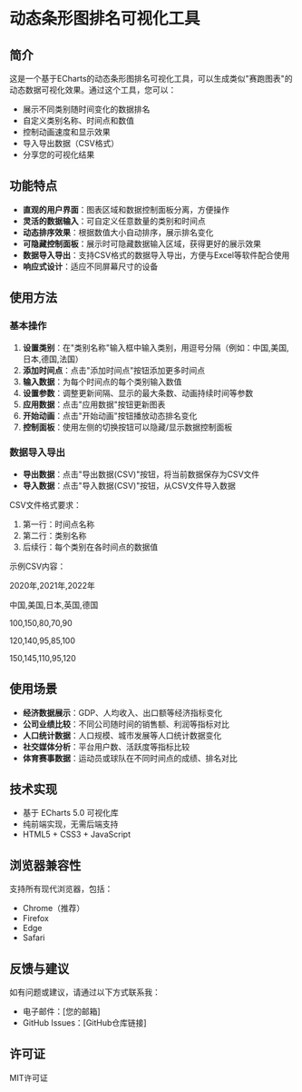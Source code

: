 # 动态条形图排名可视化工具

## 简介

这是一个基于ECharts的动态条形图排名可视化工具，可以生成类似"赛跑图表"的动态数据可视化效果。通过这个工具，您可以：

- 展示不同类别随时间变化的数据排名
- 自定义类别名称、时间点和数值
- 控制动画速度和显示效果
- 导入导出数据（CSV格式）
- 分享您的可视化结果

## 功能特点

- **直观的用户界面**：图表区域和数据控制面板分离，方便操作
- **灵活的数据输入**：可自定义任意数量的类别和时间点
- **动态排序效果**：根据数值大小自动排序，展示排名变化
- **可隐藏控制面板**：展示时可隐藏数据输入区域，获得更好的展示效果
- **数据导入导出**：支持CSV格式的数据导入导出，方便与Excel等软件配合使用
- **响应式设计**：适应不同屏幕尺寸的设备

## 使用方法

### 基本操作

1. **设置类别**：在"类别名称"输入框中输入类别，用逗号分隔（例如：中国,美国,日本,德国,法国）
2. **添加时间点**：点击"添加时间点"按钮添加更多时间点
3. **输入数据**：为每个时间点的每个类别输入数值
4. **设置参数**：调整更新间隔、显示的最大条数、动画持续时间等参数
5. **应用数据**：点击"应用数据"按钮更新图表
6. **开始动画**：点击"开始动画"按钮播放动态排名变化
7. **控制面板**：使用左侧的切换按钮可以隐藏/显示数据控制面板

### 数据导入导出

- **导出数据**：点击"导出数据(CSV)"按钮，将当前数据保存为CSV文件
- **导入数据**：点击"导入数据(CSV)"按钮，从CSV文件导入数据

CSV文件格式要求：

1. 第一行：时间点名称
2. 第二行：类别名称
3. 后续行：每个类别在各时间点的数据值

示例CSV内容：

2020年,2021年,2022年

中国,美国,日本,英国,德国

100,150,80,70,90

120,140,95,85,100

150,145,110,95,120

## 使用场景

- **经济数据展示**：GDP、人均收入、出口额等经济指标变化
- **公司业绩比较**：不同公司随时间的销售额、利润等指标对比
- **人口统计数据**：人口规模、城市发展等人口统计数据变化
- **社交媒体分析**：平台用户数、活跃度等指标比较
- **体育赛事数据**：运动员或球队在不同时间点的成绩、排名对比

## 技术实现

- 基于 ECharts 5.0 可视化库
- 纯前端实现，无需后端支持
- HTML5 + CSS3 + JavaScript

## 浏览器兼容性

支持所有现代浏览器，包括：

- Chrome（推荐）
- Firefox
- Edge
- Safari

## 反馈与建议

如有问题或建议，请通过以下方式联系我：

- 电子邮件：[您的邮箱]
- GitHub Issues：[GitHub仓库链接]

## 许可证

MIT许可证
